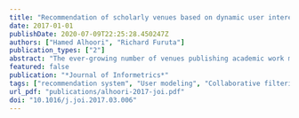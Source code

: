 ```yaml
---
title: "Recommendation of scholarly venues based on dynamic user interests"
date: 2017-01-01
publishDate: 2020-07-09T22:25:28.450247Z
authors: ["Hamed Alhoori", "Richard Furuta"]
publication_types: ["2"]
abstract: "The ever-growing number of venues publishing academic work makes it difficult for researchers to identify venues that publish data and research most in line with their scholarly interests. A solution is needed, therefore, whereby researchers can identify information dissemination pathways in order to both access and contribute to an existing body of knowledge. In this study, we present a system to recommend scholarly venues rated in terms of relevance to a given researcher’s current scholarly pursuits and interests. We collected our data from an academic social network and modeled researchers’ scholarly reading behavior in order to propose a new and adaptive implicit rating technique for venues. We present a way to recommend relevant, specialized scholarly venues using these implicit ratings that can provide quick results, even for new researchers without a publication history and for emerging scholarly venues that do not yet have an impact factor. We performed a large-scale experiment with real data to evaluate the current scholarly recommendation system and showed that our proposed system achieves better results than the baseline. The results provide important up-to-the-minute signals that compared with post-publication usage-based metrics represent a closer reflection of a researcher’s interests."
featured: false
publication: "*Journal of Informetrics*"
tags: ["recommendation system", "User modeling", "Collaborative filtering", "Scholarly communication", "Social media", "Altmetrics", "machine learning", "Scholarly big data"]
url_pdf: "publications/alhoori-2017-joi.pdf"
doi: "10.1016/j.joi.2017.03.006"
---
```


